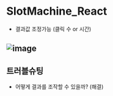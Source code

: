 # SlotMachine_React

- 결과값 조정가능 (클릭 수 or 시간) 

![image](https://user-images.githubusercontent.com/113953473/226524175-76b337b8-4f74-4440-8885-386c85b76cd0.png)
---
트러블슈팅
---

- 어떻게 결과를 조작할 수 있을까? (해결)
